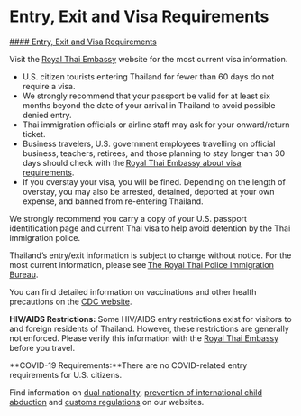 # Entry, Exit and Visa Requirements

[#### Entry, Exit and Visa Requirements](javascript:void(0); "Entry, Exit and Visa Requirements")

Visit the [Royal Thai Embassy](https://washingtondc.thaiembassy.org/en/page/visa-information) website for the most current visa information.

* U.S. citizen tourists entering Thailand for fewer than 60 days do not require a visa.
* We strongly recommend that your passport be valid for at least six months beyond the date of your arrival in Thailand to avoid possible denied entry.
* Thai immigration officials or airline staff may ask for your onward/return ticket.
* Business travelers, U.S. government employees travelling on official business, teachers, retirees, and those planning to stay longer than 30 days should check with the [Royal Thai Embassy about visa requirements](https://washingtondc.thaiembassy.org/en/page/visa-information).
* If you overstay your visa, you will be fined. Depending on the length of overstay, you may also be arrested, detained, deported at your own expense, and banned from re-entering Thailand.

We strongly recommend you carry a copy of your U.S. passport identification page and current Thai visa to help avoid detention by the Thai immigration police.

Thailand’s entry/exit information is subject to change without notice. For the most current information, please see [The Royal Thai Police Immigration Bureau](https://www.immigration.go.th/index).

You can find detailed information on vaccinations and other health precautions on the [CDC website](https://www.cdc.gov/).

**HIV/AIDS Restrictions:** Some HIV/AIDS entry restrictions exist for visitors to and foreign residents of Thailand. However, these restrictions are generally not enforced. Please verify this information with the [Royal Thai Embassy](https://washingtondc.thaiembassy.org/en/page/visa-information) before you travel.  
  
**COVID-19 Requirements:**There are no COVID-related entry requirements for U.S. citizens.

Find information on [dual nationality](https://travel.state.gov/content/travel/en/international-travel/before-you-go/travelers-with-special-considerations/Dual-Nationality-Travelers.html "http://travel.state.gov/travel/cis_pa_tw/cis/cis_1753.html"), [prevention of international child abduction](https://travel.state.gov/content/childabduction/en/preventing.html "http://travel.state.gov/abduction/prevention/prevention_560.html") and [customs regulations](https://travel.state.gov/content/passports/en/go/customs.html) on our websites.